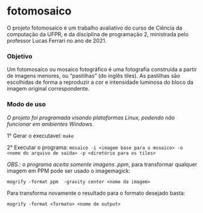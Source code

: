 # fotomosaico

O projeto fotomosaico é um trabalho avaliativo do curso de Ciência da computação da UFPR, e da disciplina de programação 2, ministrada pelo professor Lucas Ferrari no ano de 2021.

### Objetivo
Um fotomosaico ou mosaico fotográfico é uma fotografia construída a partir de imagens menores, ou “pastilhas” (do inglês tiles). As pastilhas são escolhidas de forma a reproduzir a cor e intensidade luminosa do bloco da imagem original correspondente.

### Modo de uso
*O projeto foi programada visando plataformas Linux, podendo não funcionar em ambientes Windows.*

1° Gerar o executavel:
`make`

2° Executar o programa:
`mosaico -i <imagem base para o mosaico> -o <nome do arquivo de saida> -p <diretório para os tiles>`

*OBS.: o programa aceita somente imagens .ppm*, para transformar qualquer imagem em PPM pode ser usado o imagemagick:

`mogrify -format ppm  -gravity center <nome da imagem>`

Para transforma novamente o resultado para o formato desejado basta:

`mogrify -format <formato> <nome de output>`